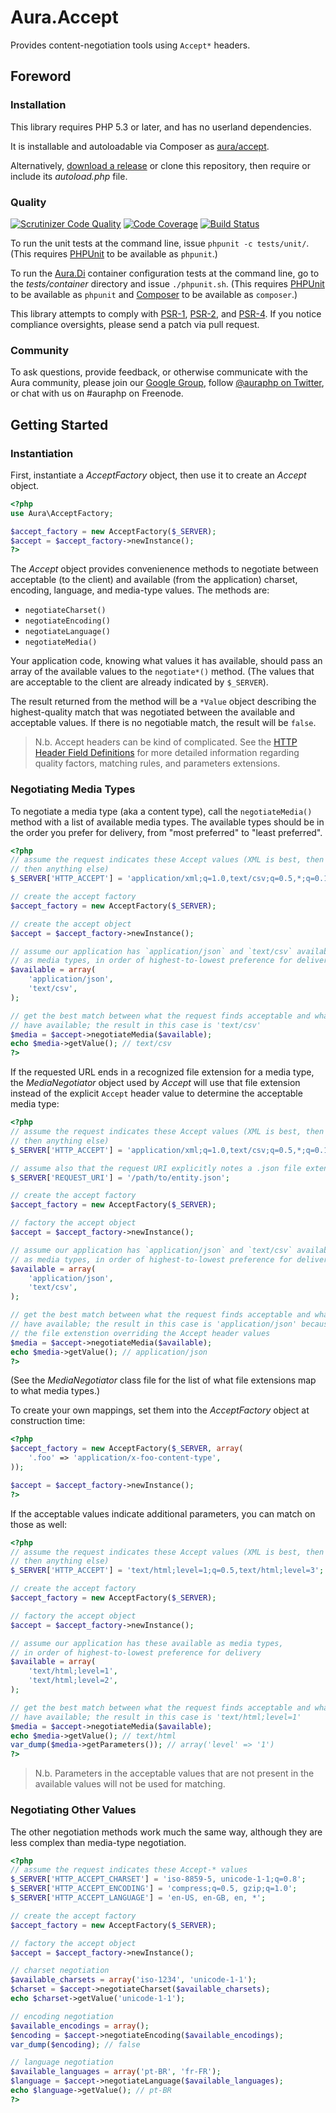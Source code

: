 # Aura.Accept

Provides content-negotiation tools using `Accept*` headers.

## Foreword

### Installation

This library requires PHP 5.3 or later, and has no userland dependencies.

It is installable and autoloadable via Composer as [aura/accept](https://packagist.org/packages/aura/accept).

Alternatively, [download a release](https://github.com/auraphp/Aura.Accept/releases) or clone this repository, then require or include its _autoload.php_ file.

### Quality

[![Scrutinizer Code Quality](https://scrutinizer-ci.com/g/auraphp/Aura.Accept/badges/quality-score.png?b=develop-2)](https://scrutinizer-ci.com/g/auraphp/Aura.Accept/)
[![Code Coverage](https://scrutinizer-ci.com/g/auraphp/Aura.Accept/badges/coverage.png?b=develop-2)](https://scrutinizer-ci.com/g/auraphp/Aura.Accept/)
[![Build Status](https://travis-ci.org/auraphp/Aura.Accept.png?branch=develop-2)](https://travis-ci.org/auraphp/Aura.Accept)

To run the unit tests at the command line, issue `phpunit -c tests/unit/`. (This requires [PHPUnit][] to be available as `phpunit`.)

[PHPUnit]: http://phpunit.de/manual/

To run the [Aura.Di][] container configuration tests at the command line, go to the _tests/container_ directory and issue `./phpunit.sh`. (This requires [PHPUnit][] to be available as `phpunit` and [Composer][] to be available as `composer`.)

[Aura.Di]: https://github.com/auraphp/Aura.Di
[Composer]: http://getcomposer.org/

This library attempts to comply with [PSR-1][], [PSR-2][], and [PSR-4][]. If
you notice compliance oversights, please send a patch via pull request.

[PSR-1]: https://github.com/php-fig/fig-standards/blob/master/accepted/PSR-1-basic-coding-standard.md
[PSR-2]: https://github.com/php-fig/fig-standards/blob/master/accepted/PSR-2-coding-style-guide.md
[PSR-4]: https://github.com/php-fig/fig-standards/blob/master/accepted/PSR-4-autoloader.md

### Community

To ask questions, provide feedback, or otherwise communicate with the Aura community, please join our [Google Group](http://groups.google.com/group/auraphp), follow [@auraphp on Twitter](http://twitter.com/auraphp), or chat with us on #auraphp on Freenode.


## Getting Started

### Instantiation

First, instantiate a _AcceptFactory_ object, then use it to create an _Accept_
object.

```php
<?php
use Aura\AcceptFactory;

$accept_factory = new AcceptFactory($_SERVER);
$accept = $accept_factory->newInstance();
?>
```

The _Accept_ object provides convenienence methods to negotiate between
acceptable (to the client) and available (from the application) charset,
encoding, language, and media-type values. The methods are:

- `negotiateCharset()`
- `negotiateEncoding()`
- `negotiateLanguage()`
- `negotiateMedia()`

Your application code, knowing what values it has available, should pass an
array of the available values to the `negotiate*()` method. (The values that are
acceptable to the client are already indicated by `$_SERVER`).

The result returned from the method will be a `*Value` object describing the
highest-quality match that was negotiated between the available and acceptable
values. If there is no negotiable match, the result will be `false`.

> N.b. Accept headers can be kind of complicated. See the
> [HTTP Header Field Definitions](http://www.w3.org/Protocols/rfc2616/rfc2616-sec14.html)
> for more detailed information regarding quality factors, matching rules,
> and parameters extensions.


### Negotiating Media Types

To negotiate a media type (aka a content type), call the `negotiateMedia()`
method with a list of available media types. The available types should be in
the order you prefer for delivery, from "most preferred" to "least preferred".

```php
<?php
// assume the request indicates these Accept values (XML is best, then CSV,
// then anything else)
$_SERVER['HTTP_ACCEPT'] = 'application/xml;q=1.0,text/csv;q=0.5,*;q=0.1';

// create the accept factory
$accept_factory = new AcceptFactory($_SERVER);

// create the accept object
$accept = $accept_factory->newInstance();

// assume our application has `application/json` and `text/csv` available
// as media types, in order of highest-to-lowest preference for delivery
$available = array(
    'application/json',
    'text/csv',
);

// get the best match between what the request finds acceptable and what we
// have available; the result in this case is 'text/csv'
$media = $accept->negotiateMedia($available);
echo $media->getValue(); // text/csv
?>
```

If the requested URL ends in a recognized file extension for a media type,
the _MediaNegotiator_ object used by _Accept_ will use that file extension
instead of the explicit `Accept` header value to determine the acceptable media
type:

```php
<?php
// assume the request indicates these Accept values (XML is best, then CSV,
// then anything else)
$_SERVER['HTTP_ACCEPT'] = 'application/xml;q=1.0,text/csv;q=0.5,*;q=0.1';

// assume also that the request URI explicitly notes a .json file extension
$_SERVER['REQUEST_URI'] = '/path/to/entity.json';

// create the accept factory
$accept_factory = new AcceptFactory($_SERVER);

// factory the accept object
$accept = $accept_factory->newInstance();

// assume our application has `application/json` and `text/csv` available
// as media types, in order of highest-to-lowest preference for delivery
$available = array(
    'application/json',
    'text/csv',
);

// get the best match between what the request finds acceptable and what we
// have available; the result in this case is 'application/json' because of
// the file extenstion overriding the Accept header values
$media = $accept->negotiateMedia($available);
echo $media->getValue(); // application/json
?>
```

(See the _MediaNegotiator_ class file for the list of what file extensions map
to what media types.)

To create your own mappings, set them into the _AcceptFactory_ object at
construction time:

```php
<?php
$accept_factory = new AcceptFactory($_SERVER, array(
    '.foo' => 'application/x-foo-content-type',
));

$accept = $accept_factory->newInstance();
?>
```

If the acceptable values indicate additional parameters, you can match on those
as well:

```php
<?php
// assume the request indicates these Accept values (XML is best, then CSV,
// then anything else)
$_SERVER['HTTP_ACCEPT'] = 'text/html;level=1;q=0.5,text/html;level=3';

// create the accept factory
$accept_factory = new AcceptFactory($_SERVER);

// factory the accept object
$accept = $accept_factory->newInstance();

// assume our application has these available as media types,
// in order of highest-to-lowest preference for delivery
$available = array(
    'text/html;level=1',
    'text/html;level=2',
);

// get the best match between what the request finds acceptable and what we
// have available; the result in this case is 'text/html;level=1'
$media = $accept->negotiateMedia($available);
echo $media->getValue(); // text/html
var_dump($media->getParameters()); // array('level' => '1')
?>
```

> N.b. Parameters in the acceptable values that are not present in the
> available values will not be used for matching.


### Negotiating Other Values

The other negotiation methods work much the same way, although they are less
complex than media-type negotiation.

```php
<?php
// assume the request indicates these Accept-* values
$_SERVER['HTTP_ACCEPT_CHARSET'] = 'iso-8859-5, unicode-1-1;q=0.8';
$_SERVER['HTTP_ACCEPT_ENCODING'] = 'compress;q=0.5, gzip;q=1.0';
$_SERVER['HTTP_ACCEPT_LANGUAGE'] = 'en-US, en-GB, en, *';

// create the accept factory
$accept_factory = new AcceptFactory($_SERVER);

// factory the accept object
$accept = $accept_factory->newInstance();

// charset negotiation
$available_charsets = array('iso-1234', 'unicode-1-1');
$charset = $accept->negotiateCharset($available_charsets);
echo $charset->getValue('unicode-1-1');

// encoding negotiation
$available_encodings = array();
$encoding = $accept->negotiateEncoding($available_encodings);
var_dump($encoding); // false

// language negotiation
$available_languages = array('pt-BR', 'fr-FR');
$language = $accept->negotiateLanguage($available_languages);
echo $language->getValue(); // pt-BR
?>
```
